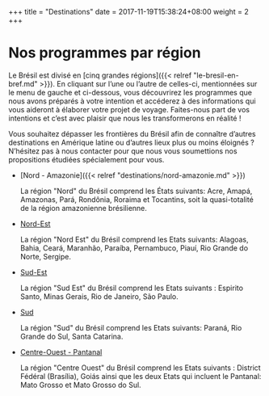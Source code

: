 +++
title = "Destinations"
date = 2017-11-19T15:38:24+08:00
weight = 2
+++
# Nos programmes par région
Le Brésil est divisé en [cinq grandes régions]({{< relref "le-bresil-en-bref.md" >}}). En cliquant sur l’une ou l’autre de celles-ci, mentionnées sur le menu de gauche et ci-dessous, vous découvrirez les programmes que nous avons préparés à votre intention et accéderez à des informations qui vous aideront à élaborer votre projet de voyage. Faites-nous part de vos intentions et c’est avec plaisir que nous les transformerons en réalité !

Vous souhaitez dépasser les frontières du Brésil afin de connaître d’autres destinations en Amérique latine ou d’autres lieux plus ou moins éloignés ? N’hésitez pas à nous contacter pour que nous vous soumettions nos propositions étudiées spécialement pour vous.

- [Nord - Amazonie]({{< relref "destinations/nord-amazonie.md" >}})

    La région "Nord" du Brésil comprend les États suivants: Acre, Amapá, Amazonas, Pará, Rondônia, Roraima et Tocantins, soit la quasi-totalité de la région amazonienne brésilienne.
- [Nord-Est](destinations/nord-est/)

    La région "Nord Est" du Brésil comprend les Etats suivants: Alagoas, Bahia, Ceará, Maranhão, Paraíba, Pernambuco, Piauí, Rio Grande do Norte, Sergipe.
- [Sud-Est](destinations/sud-est/)

    La région "Sud Est" du Brésil comprend les Etats suivants : Espirito Santo, Minas Gerais, Rio de Janeiro, São Paulo.
- [Sud](destinations/sud/)

    La région "Sud" du Brésil comprend les Etats suivants: Paraná, Rio Grande do Sul, Santa Catarina.
- [Centre-Ouest - Pantanal](destinations/centre-ouest-pantanal/)

    La région "Centre Ouest" du Brésil comprend les Etats suivants : District Fédéral (Brasília), Goiás ainsi que les deux Etats qui incluent le Pantanal: Mato Grosso et Mato Grosso do Sul.
